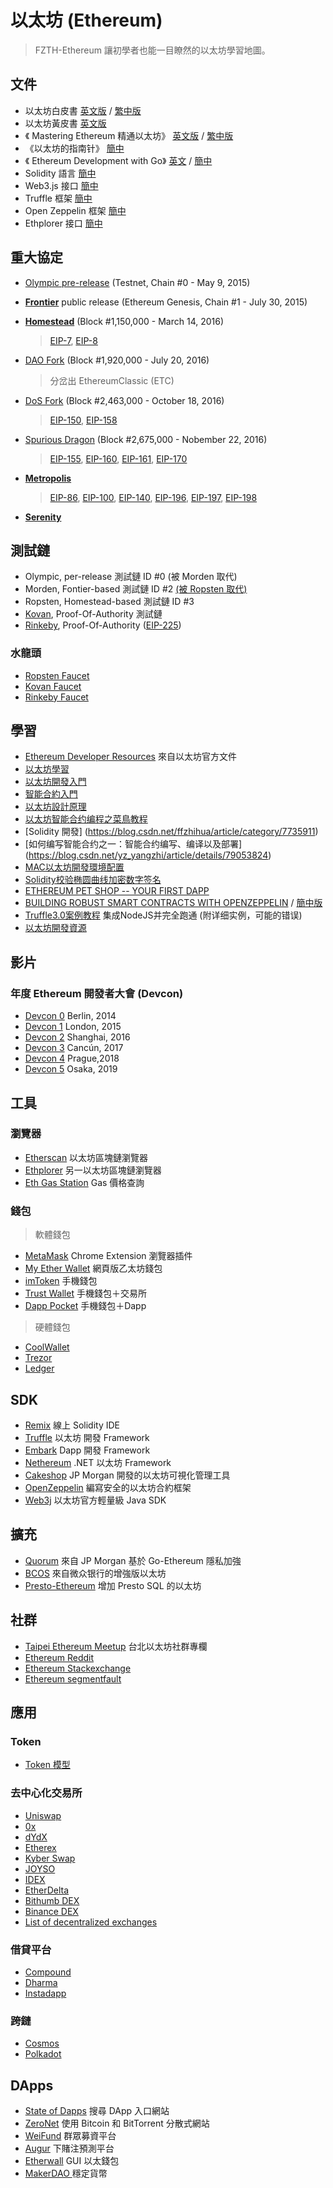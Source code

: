 # 以太坊 (Ethereum)
> FZTH-Ethereum 讓初學者也能一目瞭然的以太坊學習地圖。

## 文件
* 以太坊白皮書 [英文版](https://github.com/ethereum/wiki/wiki/White-Paper) / [繁中版](https://github.com/ChenPoWei/ethereum_whitepaper_zh)
* 以太坊黃皮書 [英文版](https://ethereum.github.io/yellowpaper/paper.pdf)
* 《 Mastering Ethereum 精通以太坊》 [英文版](https://github.com/ethereumbook/ethereumbook) / [繁中版](https://github.com/cypherpunks-core/ethereumbook_zh)
* 《以太坊的指南针》 [簡中](http://ethbook.abyteahead.com)
* 《 Ethereum Development with Go》 [英文](https://goethereumbook.org/en/) / [簡中](https://goethereumbook.org/zh/)
* Solidity 語言 [簡中](https://www.tryblockchain.org/Solidity-语言介绍.html)
* Web3.js 接口 [簡中](https://web3.tryblockchain.org)
* Truffle 框架 [簡中](https://truffle.tryblockchain.org)
* Open Zeppelin 框架 [簡中](https://zeppelin.tryblockchain.org)
* Ethplorer 接口 [簡中](https://github.com/EverexIO/Ethplorer/wiki/Ethplorer-API?from=etop)

## 重大協定
* [Olympic pre-release](https://blog.ethereum.org/2015/05/09/olympic-frontier-pre-release/)  (Testnet, Chain #0 - May 9, 2015)
* [__Frontier__](https://blog.ethereum.org/2015/07/30/ethereum-launches/) public release (Ethereum Genesis, Chain #1 - July 30, 2015)
* [__Homestead__](https://blog.ethereum.org/2016/02/29/homestead-release/) (Block #1,150,000 - March 14, 2016)

	> [EIP-7](https://github.com/ethereum/EIPs/blob/master/EIPS/eip-7.md), [EIP-8](https://github.com/ethereum/EIPs/blob/master/EIPS/eip-8.md)

* [DAO Fork](https://blog.ethereum.org/2016/07/20/hard-fork-completed/) (Block #1,920,000 - July 20, 2016)

	> 分岔出 EthereumClassic (ETC)

* [DoS Fork](https://blog.ethereum.org/2016/10/18/faq-upcoming-ethereum-hard-fork/) (Block #2,463,000 - October 18, 2016)

	> [EIP-150](https://github.com/ethereum/EIPs/blob/master/EIPS/eip-150.md), [EIP-158](https://github.com/ethereum/EIPs/blob/master/EIPS/eip-158.md)
	
* [Spurious Dragon](https://blog.ethereum.org/2016/11/18/hard-fork-no-4-spurious-dragon/) (Block #2,675,000 - Nobember 22, 2016)

	> [EIP-155](https://github.com/ethereum/EIPs/blob/master/EIPS/eip-155.md), [EIP-160](https://github.com/ethereum/EIPs/blob/master/EIPS/eip-160.md), [EIP-161](https://github.com/ethereum/EIPs/blob/master/EIPS/eip-161.md), [EIP-170](https://github.com/ethereum/EIPs/blob/master/EIPS/eip-170.md)
	
* [__Metropolis__]()

	> [EIP-86](https://github.com/ethereum/EIPs/blob/master/EIPS/eip-86.md), [EIP-100](https://github.com/ethereum/EIPs/blob/master/EIPS/eip-100.md), [EIP-140](https://github.com/ethereum/EIPs/blob/master/EIPS/eip-140.md), [EIP-196](https://github.com/ethereum/EIPs/blob/master/EIPS/eip-196.md), [EIP-197](https://github.com/ethereum/EIPs/blob/master/EIPS/eip-197.md), [EIP-198](https://github.com/ethereum/EIPs/blob/master/EIPS/eip-198.md)
	
* [__Serenity__]() 

## 測試鏈
* Olympic, per-release 測試鏈 ID #0 (被 Morden 取代)
* Morden, Fontier-based 測試鏈 ID #2 [(被 Ropsten 取代)](https://blog.ethereum.org/2016/11/20/from-morden-to-ropsten/)
* Ropsten, Homestead-based 測試鏈 ID #3
* [Kovan](https://github.com/kovan-testnet/proposal), Proof-Of-Authority 測試鏈
* [Rinkeby](https://www.rinkeby.io/#stats), Proof-Of-Authority ([EIP-225](https://github.com/ethereum/EIPs/blob/master/EIPS/eip-225.md))

### 水龍頭
* [Ropsten Faucet](https://faucet.ropsten.be/)
* [Kovan Faucet](https://gitter.im/kovan-testnet/faucet)
* [Rinkeby Faucet](https://faucet.rinkeby.io/)

## 學習
* [Ethereum Developer Resources](https://www.ethereum.org/developers/#testing-tools) 來自以太坊官方文件
* [以太坊學習](https://www.jianshu.com/p/220130b39e22)
* [以太坊開發入門](https://me.tryblockchain.org/getting-up-to-speed-on-ethereum.html)
* [智能合約入門](https://ethfans.org/posts/block-chain-technology-smart-contracts-and-ethereum)
* [以太坊設計原理](https://ethfans.org/posts/510)
* [以太坊智能合约编程之菜鳥教程](https://ethfans.org/posts/101-noob-intro)
* [Solidity 開發] (https://blog.csdn.net/ffzhihua/article/category/7735911)
* [如何编写智能合约之一：智能合约编写、编译以及部署] (https://blog.csdn.net/yz_yangzhi/article/details/79053824)
* [MAC以太坊開發環境配置](https://my.oschina.net/wtsoftware/blog/782057)
* [Solidity校验椭圆曲线加密数字签名](https://www.toutiao.com/i6401418700217385473/?tt_from=weixin&utm_campaign=client_share&from=groupmessage&app=news_article&utm_source=weixin&iid=8932715408&utm_medium=toutiao_ios&wxshare_count=2&pbid=35867484354)
* [ETHEREUM PET SHOP -- YOUR FIRST DAPP](https://www.trufflesuite.com/tutorials/pet-shop)
* [BUILDING ROBUST SMART CONTRACTS WITH OPENZEPPELIN](https://www.trufflesuite.com/tutorials/robust-smart-contracts-with-openzeppelin) / [簡中版](https://zeppelin.tryblockchain.org/robust-smart-contracts-with-openzeppelin.html)
* [Truffle3.0案例教程](https://truffle.tryblockchain.org/truffle3.0-integrate-nodejs.html) 集成NodeJS并完全跑通 (附详细实例，可能的错误)
* [以太坊開發資源](https://blog.csdn.net/wo541075754/article/category/6502432/1)

## 影片
### 年度 Ethereum 開發者大會 (Devcon)
* [Devcon 0](https://www.youtube.com/watch?v=_BvvUlKDqp0&list=PLJqWcTqh_zKEjpSej3ddtDOKPRGl_7MhS) Berlin, 2014
* [Devcon 1](https://www.youtube.com/watch?v=BUARih8_f68&list=PLJqWcTqh_zKHQUFX4IaVjWjfT2tbS4NVk) London, 2015
* [Devcon 2](https://www.youtube.com/watch?v=1wayaZ1-iBE&list=PLaM7G4Llrb7xqzgOwbvNv63_KM7VH84Rd) Shanghai, 2016
* [Devcon 3](https://www.youtube.com/playlist?list=PLaM7G4Llrb7x5fCSNAQlNCJm0BpZblURj) Cancún, 2017
* [Devcon 4](https://www.youtube.com/playlist?list=PLaM7G4Llrb7yhiaSF73D2pl6yL0cJI2OM) Prague,2018
* [Devcon 5](https://www.youtube.com/watch?v=pB-_-WgDgCU) Osaka, 2019

## 工具

### 瀏覽器
* [Etherscan](https://etherscan.io) 以太坊區塊鏈瀏覽器
* [Ethplorer](https://ethplorer.io) 另一以太坊區塊鏈瀏覽器
* [Eth Gas Station](https://ethgasstation.info/index.php) Gas 價格查詢

### 錢包
> 軟體錢包

* [MetaMask](https://metamask.io) Chrome Extension 瀏覽器插件
* [My Ether Wallet](https://www.myetherwallet.com) 網頁版乙太坊錢包
* [imToken](https://token.im) 手機錢包
* [Trust Wallet](https://trustwallet.com) 手機錢包＋交易所
* [Dapp Pocket](https://www.dapppocket.io) 手機錢包＋Dapp

> 硬體錢包

* [CoolWallet](https://www.coolwallet.io)
* [Trezor](https://blog.trezor.io/trezor-integration-with-myetherwallet-3e217a652e08)
* [Ledger](https://www.ledger.com)

## SDK
* [Remix](http://remix.ethereum.org) 線上 Solidity IDE
* [Truffle](https://github.com/trufflesuite/truffle) 以太坊 開發 Framework
* [Embark](https://github.com/embark-framework/embark) Dapp 開發 Framework
* [Nethereum](https://github.com/Nethereum) .NET 以太坊 Framework
* [Cakeshop](https://github.com/jpmorganchase/cakeshop) JP Morgan 開發的以太坊可視化管理工具
* [OpenZeppelin](https://github.com/OpenZeppelin/openzeppelin-contracts) 編寫安全的以太坊合約框架
* [Web3j](https://github.com/web3j/web3j) 以太坊官方輕量級 Java SDK

## 擴充
* [Quorum](https://github.com/jpmorganchase/quorum) 來自 JP Morgan 基於 Go-Ethereum 隱私加強
* [BCOS](https://github.com/bcosorg/bcos) 來自微众银行的增強版以太坊
* [Presto-Ethereum](https://github.com/xiaoyao1991/presto-ethereum) 增加 Presto SQL 的以太坊 

## 社群
* [Taipei Ethereum Meetup](https://medium.com/taipei-ethereum-meetup) 台北以太坊社群專欄
* [Ethereum Reddit](https://www.reddit.com/r/ethereum/)
* [Ethereum Stackexchange](https://ethereum.stackexchange.com)
* [Ethereum segmentfault](https://segmentfault.com/t/以太坊/blogs)

## 應用

### Token
* [Token 模型](https://vitalik.ca/general/2017/06/09/sales.html)

### 去中心化交易所
* [Uniswap](https://uniswap.io)
* [0x](https://0x.org/why)
* [dYdX](https://dydx.exchange/)
* [Etherex](https://github.com/etherex/etherex) 
* [Kyber Swap](https://kyberswap.com/swap)
* [JOYSO](https://joyso.io/)
* [IDEX](https://idex.market/eth/idex)
* [EtherDelta](https://etherdelta.com/#PPT-ETH)
* [Bithumb DEX](https://www.bithumb.io/)
* [Binance DEX](https://www.binance.org/)
* [List of decentralized exchanges](https://github.com/distribuyed/index)

### 借貸平台
* [Compound](https://compound.finance)
* [Dharma](https://www.dharma.io)
* [Instadapp](https://instadapp.io/dashboard/)

### 跨鏈
* [Cosmos](https://cosmos.network)
* [Polkadot](https://polkadot.network)

## DApps
* [State of Dapps](https://www.stateofthedapps.com/zh) 搜尋 DApp 入口網站
* [ZeroNet](https://github.com/HelloZeroNet/ZeroNet) 使用 Bitcoin 和 BitTorrent 分散式網站
* [WeiFund](https://github.com/weifund) 群眾募資平台
* [Augur](https://github.com/AugurProject) 下賭注預測平台
* [Etherwall](https://github.com/almindor/etherwall) GUI 以太錢包
* [MakerDAO
](https://github.com/MakerDAO) 穩定貨幣